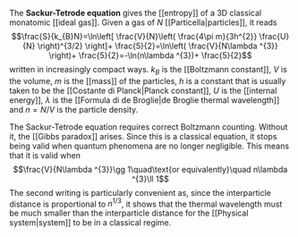 The **Sackur-Tetrode equation** gives the [[entropy]] of a 3D classical monatomic [[ideal gas]]. Given a gas of $N$ [[Particella|particles]], it reads
$$\frac{S}{k_{B}N}=\ln\left[ \frac{V}{N}\left( \frac{4\pi m}{3h^{2}} \frac{U}{N} \right)^{3/2} \right]+ \frac{5}{2}=\ln\left( \frac{V}{N\lambda ^{3}} \right)+ \frac{5}{2}=-\ln(n\lambda ^{3})+ \frac{5}{2}$$
written in increasingly compact ways. $k_{B}$ is the [[Boltzmann constant]], $V$ is the volume, $m$ is the [[mass]] of the particles, $h$ is a constant that is usually taken to be the [[Costante di Planck|Planck constant]], $U$ is the [[internal energy]], $\lambda$ is the [[Formula di de Broglie|de Broglie thermal wavelength]] and $n=N/V$ is the particle density.

The Sackur-Tetrode equation requires correct Boltzmann counting. Without it, the [[Gibbs paradox]] arises. Since this is a classical equation, it stops being valid when quantum phenomena are no longer negligible. This means that it is valid when
$$\frac{V}{N\lambda ^{3}}\gg 1\quad\text{or equivalently}\quad n\lambda ^{3}\ll 1$$
The second writing is particularly convenient as, since the interparticle distance is proportional to $n^{1/3}$, it shows that the thermal wavelength must be much smaller than the interparticle distance for the [[Physical system|system]] to be in a classical regime.